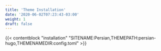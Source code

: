 ```yaml
---
title: 'Theme Installation'
date: '2020-06-02T07:23:43-03:00'
weight: 1
draft: false
---
```


{{< contentblock "installation" "SITENAME:Persian,THEMEPATH:persian-hugo,THEMENAMEDIR:config.toml" >}}
